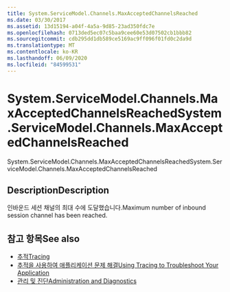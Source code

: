 ```yaml
---
title: System.ServiceModel.Channels.MaxAcceptedChannelsReached
ms.date: 03/30/2017
ms.assetid: 13d15194-a04f-4a5a-9d85-23ad350fdc7e
ms.openlocfilehash: 0713ded5ec07c5baa9cee60e53d07502cb1bbb82
ms.sourcegitcommit: cdb295dd1db589ce5169ac9ff096f01fd0c2da9d
ms.translationtype: MT
ms.contentlocale: ko-KR
ms.lasthandoff: 06/09/2020
ms.locfileid: "84599531"
---
```

# <a name="systemservicemodelchannelsmaxacceptedchannelsreached"></a><span data-ttu-id="e9d08-102">System.ServiceModel.Channels.MaxAcceptedChannelsReached</span><span class="sxs-lookup"><span data-stu-id="e9d08-102">System.ServiceModel.Channels.MaxAcceptedChannelsReached</span></span>
<span data-ttu-id="e9d08-103">System.ServiceModel.Channels.MaxAcceptedChannelsReached</span><span class="sxs-lookup"><span data-stu-id="e9d08-103">System.ServiceModel.Channels.MaxAcceptedChannelsReached</span></span>  
  
## <a name="description"></a><span data-ttu-id="e9d08-104">Description</span><span class="sxs-lookup"><span data-stu-id="e9d08-104">Description</span></span>  
 <span data-ttu-id="e9d08-105">인바운드 세션 채널의 최대 수에 도달했습니다.</span><span class="sxs-lookup"><span data-stu-id="e9d08-105">Maximum number of inbound session channel has been reached.</span></span>  
  
## <a name="see-also"></a><span data-ttu-id="e9d08-106">참고 항목</span><span class="sxs-lookup"><span data-stu-id="e9d08-106">See also</span></span>

- [<span data-ttu-id="e9d08-107">추적</span><span class="sxs-lookup"><span data-stu-id="e9d08-107">Tracing</span></span>](index.md)
- [<span data-ttu-id="e9d08-108">추적을 사용하여 애플리케이션 문제 해결</span><span class="sxs-lookup"><span data-stu-id="e9d08-108">Using Tracing to Troubleshoot Your Application</span></span>](using-tracing-to-troubleshoot-your-application.md)
- [<span data-ttu-id="e9d08-109">관리 및 진단</span><span class="sxs-lookup"><span data-stu-id="e9d08-109">Administration and Diagnostics</span></span>](../index.md)
